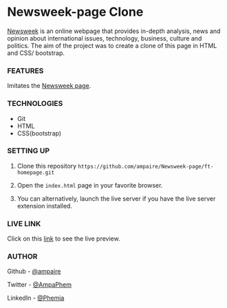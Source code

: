 ﻿# Newsweek-page Clone

[Newsweek](https://www.newsweek.com/) is an online webpage that provides in-depth analysis, news and opinion about international issues, technology, business, culture and politics.
The aim of the project was to create a clone of this page in HTML and CSS/ bootstrap. 

### FEATURES
Imitates the [Newsweek page](https://www.newsweek.com/).


### TECHNOLOGIES
- Git
- HTML
- CSS(bootstrap)


### SETTING UP
1. Clone this repository
    ``https://github.com/ampaire/Newsweek-page/ft-homepage.git``

2. Open the ``index.html`` page in your favorite browser.

3. You can alternatively, launch the live server if you have the live server extension installed.

### LIVE LINK
Click on this [link](https://raw.githack.com/ampaire/Newsweek-page/ft-homepage/index.html)  to see the live preview.

### AUTHOR
Github - [@ampaire](https://github.com/ampaire)

Twitter - [@AmpaPhem](https://twitter.com/AmpaPhem)

LinkedIn - [@Phemia](https://www.linkedin.com/in/phemia)